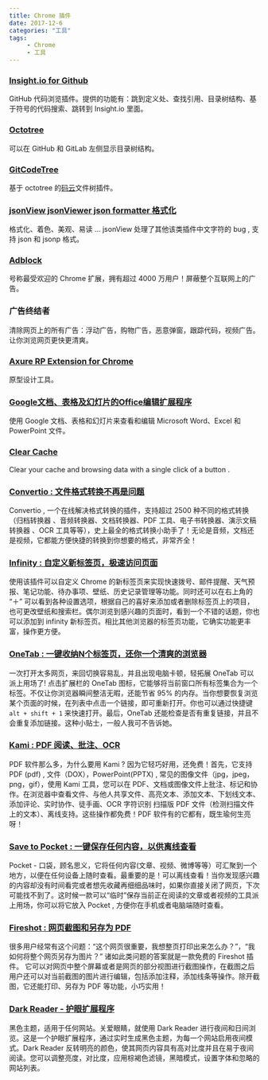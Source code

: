 ```yaml
---
title: Chrome 插件
date: 2017-12-6
categories: "工具"
tags:
     - Chrome
     - 工具
---
```







### [Insight.io for Github](https://chrome.google.com/webstore/detail/insightio-for-github/pmhfgjjhhomfplgmbalncpcohgeijonh?utm_source=chrome-app-launcher-info-dialog)

GitHub 代码浏览插件。提供的功能有：跳到定义处、查找引用、目录树结构、基于符号的代码搜索、跳转到 Insight.io 里面。

### [Octotree](https://chrome.google.com/webstore/detail/octotree/bkhaagjahfmjljalopjnoealnfndnagc?utm_source=chrome-app-launcher-info-dialog)

可以在 GitHub 和 GitLab 左侧显示目录树结构。

### [GitCodeTree](https://chrome.google.com/webstore/detail/gitcodetree/inaaldjpdbkaodlmdcplgpoibohcmmlj?utm_source=chrome-app-launcher-info-dialog)

基于 octotree 的[码云](http://gitee.com)文件树插件。

### [jsonView jsonViewer json formatter 格式化](https://chrome.google.com/webstore/detail/jsonview-jsonviewer-json/hdmbdioamgdkppmocchpkjhbpfmpjiei?utm_source=chrome-app-launcher-info-dialog)

格式化、着色、美观、易读 ... jsonView 处理了其他该类插件中文字符的 bug , 支持 json 和 jsonp 格式。

### [Adblock](https://chrome.google.com/webstore/detail/adblock/gighmmpiobklfepjocnamgkkbiglidom)

号称最受欢迎的 Chrome 扩展，拥有超过 4000 万用户！屏蔽整个互联网上的广告。

### 广告终结者

清除网页上的所有广告：浮动广告，购物广告，恶意弹窗，跟踪代码，视频广告。让你浏览网页更快更清爽。

### [Axure RP Extension for Chrome](https://chrome.google.com/webstore/detail/axure-rp-extension-for-ch/dogkpdfcklifaemcdfbildhcofnopogp)

原型设计工具。

### [Google文档、表格及幻灯片的Office编辑扩展程序](https://chrome.google.com/webstore/detail/office-editing-for-docs-s/gbkeegbaiigmenfmjfclcdgdpimamgkj?utm_source=chrome-app-launcher-info-dialog)

使用 Google 文档、表格和幻灯片来查看和编辑 Microsoft Word、Excel 和 PowerPoint 文件。

### [Clear Cache](https://chrome.google.com/webstore/detail/clear-cache/cppjkneekbjaeellbfkmgnhonkkjfpdn?utm_source=chrome-ntp-icon)

Clear your cache and browsing data with a single click of a button .

### [Convertio : 文件格式转换不再是问题](https://chrome.google.com/webstore/detail/convertio/eppjkefeiehhflmgkhdooajgbkkegpcl?utm_source=chrome-ntp-icon)

Convertio , 一个在线解决格式转换的插件，支持超过 2500 种不同的格式转换（归档转换器 、音频转换器、文档转换器、PDF 工具、电子书转换器、演示文稿转换器 、OCR 工具等等），史上最全的格式转换小助手了！无论是音频，文档还是视频，它都能方便快捷的转换到你想要的格式，非常齐全！

### [Infinity : 自定义新标签页，极速访问页面](https://chrome.google.com/webstore/detail/infinity-new-tab-producti/dbfmnekepjoapopniengjbcpnbljalfg?utm_source=chrome-ntp-icon)

使用该插件可以自定义 Chrome 的新标签页来实现快速拨号、邮件提醒、天气预报、笔记功能、待办事项、壁纸、历史记录管理等功能。同时还可以在右上角的 “＋” 可以看到各种设置选项，根据自己的喜好来添加或者删除标签页上的项目，也可更改壁纸和搜索栏。偶尔浏览到感兴趣的页面时，看到一个不错的话题，你也可以添加到 infinity 新标签页。相比其他浏览器的标签页功能，它确实功能更丰富，操作更方便。

### [OneTab : 一键收纳N个标签页，还你一个清爽的浏览器](https://chrome.google.com/webstore/detail/onetab/chphlpgkkbolifaimnlloiipkdnihall?utm_source=chrome-ntp-icon)

一次打开太多网页，来回切换容易乱，并且出现电脑卡顿，轻拓展 OneTab 可以派上用场了! 点击扩展栏的 OneTab 图标，它能够将当前窗口所有标签集合为一个标签。不仅让你浏览器瞬间整洁无暇，还能节省 95% 的内存。当你想要恢复浏览某个页面的时候，在列表中点击一个链接，即可重新打开。你也可以通过快捷键 `alt + shift + 1` 来快速打开。最后，OneTab 还能检查是否有重复链接，并且不会重复添加链接。这种小贴士，一般人我可不告诉她。

### [Kami : PDF 阅读、批注、OCR](https://chrome.google.com/webstore/detail/kami-extension-pdf-and-do/ecnphlgnajanjnkcmbpancdjoidceilk?utm_source=chrome-ntp-icon)

PDF 软件那么多，为什么要用 Kami ? 因为它轻巧好用，还免费！首先，它支持 PDF (pdf) , 文件（DOX），PowerPoint(PPTX) , 常见的图像文件（jpg，jpeg，png，gif），使用 Kami 工具，您可以在 PDF、文档或图像文件上批注、标记和协作。在浏览器中查看文件、与他人共享文件、高亮文本、添加文本、下划线文本、添加评论、实时协作、徒手画、OCR 字符识别 扫描版 PDF 文件（检测扫描文件上的文本）、离线支持。这些操作都免费！PDF 软件有的它都有，既生瑜何生亮呀！

### [Save to Pocket : 一键保存任何内容，以供离线查看](https://chrome.google.com/webstore/detail/save-to-pocket/niloccemoadcdkdjlinkgdfekeahmflj?utm_source=chrome-ntp-icon)

Pocket - 口袋，顾名思义，它将任何内容(文章、视频、微博等等）可汇聚到一个地方，以便在任何设备上随时查看。最重要的是！可以离线查看！当你发现感兴趣的内容却没有时间看完或者想先收藏再细细品味时，如果你直接关闭了网页，下次可能找不到了。这时候一款可以“临时”保存当前正在阅读的文章或者视频的工具派上用场，你可以将它放入 Pocket , 方便你在手机或者电脑端随时查看。

### [Fireshot : 网页截图和另存为 PDF](https://chrome.google.com/webstore/detail/take-webpage-screenshots/mcbpblocgmgfnpjjppndjkmgjaogfceg?utm_source=chrome-ntp-icon)

很多用户经常有这个问题：“这个网页很重要，我想整页打印出来怎么办？”，“我如何将整个网页另存为图片？” 诸如此类问题的答案就是一款免费的 Fireshot 插件。 它可以对网页中整个屏幕或者是网页的部分视图进行截图操作，在截图之后用户还可以对当前截图的图片进行编辑，包括添加注释，添加线条等操作。除开截图，它还能打印、另存为 PDF 等功能，小巧实用！

### [Dark Reader - 护眼扩展程序](https://chrome.google.com/webstore/detail/dark-reader/eimadpbcbfnmbkopoojfekhnkhdbieeh?utm_source=chrome-ntp-icon)

黑色主题，适用于任何网站。关爱眼睛，就使用 Dark Reader 进行夜间和日间浏览。这是一个护眼扩展程序，通过实时生成黑色主题，为每一个网站启用夜间模式。Dark Reader 反转明亮的颜色，使其网页内容具有高对比度并且在易于夜间阅读。您可以调整亮度，对比度，应用棕褐色滤镜，黑暗模式，设置字体和忽略的网站列表。

